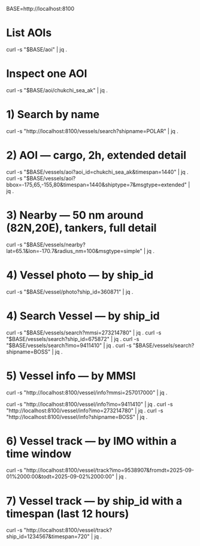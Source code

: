 BASE=http://localhost:8100


# List AOIs
curl -s "$BASE/aoi" | jq .

# Inspect one AOI
curl -s "$BASE/aoi/chukchi_sea_ak" | jq .

# 1) Search by name
curl -s "http://localhost:8100/vessels/search?shipname=POLAR" | jq .

# 2) AOI — cargo, 2h, extended detail
curl -s "$BASE/vessels/aoi?aoi_id=chukchi_sea_ak&timespan=1440" | jq .
curl -s "$BASE/vessels/aoi?bbox=-175,65,-155,80&timespan=1440&shiptype=7&msgtype=extended" | jq .

# 3) Nearby — 50 nm around (82N,20E), tankers, full detail
curl -s "$BASE/vessels/nearby?lat=65.1&lon=-170.7&radius_nm=100&msgtype=simple" | jq .

# 4) Vessel photo — by ship_id
curl -s "$BASE/vessel/photo?ship_id=360871" | jq .

# 4) Search Vessel — by ship_id
curl -s "$BASE/vessels/search?mmsi=273214780" | jq .
curl -s "$BASE/vessels/search?ship_id=675872" | jq .
curl -s "$BASE/vessels/search?imo=9411410" | jq .
curl -s "$BASE/vessels/search?shipname=BOSS" | jq .

# 5) Vessel info — by MMSI
curl -s "http://localhost:8100/vessel/info?mmsi=257017000" | jq .

curl -s "http://localhost:8100/vessel/info?imo=9411410" | jq .
curl -s "http://localhost:8100/vessel/info?imo=273214780" | jq .
curl -s "http://localhost:8100/vessel/info?shipname=BOSS" | jq .

# 6) Vessel track — by IMO within a time window
curl -s "http://localhost:8100/vessel/track?imo=9538907&fromdt=2025-09-01%2000:00&todt=2025-09-02%2000:00" | jq .

# 7) Vessel track — by ship_id with a timespan (last 12 hours)
curl -s "http://localhost:8100/vessel/track?ship_id=1234567&timespan=720" | jq .

